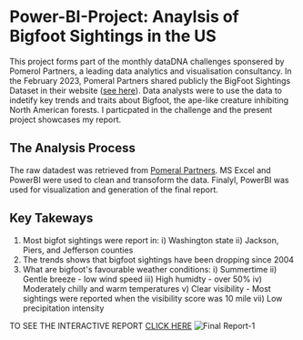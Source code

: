 # Power-BI-Project: Anaylsis of Bigfoot Sightings in the US

This project forms part of the monthly dataDNA challenges sponsered by Pomerol Partners, a leading data analytics and visualisation consultancy. In the February 2023, Pomeral Partners shared publicly the BigFoot Sightings Dataset in their website ([see here](https://pomerolpartners.com/dataset_challenge/february-2023/)). Data analysts were to use the data to indetify key trends and traits about Bigfoot, the ape-like creature inhibiting North American forests. I particpated in the challenge and the present project showcases my report. 

## The Analysis Process

The raw datadest was retrieved from [Pomeral Partners](https://pomerolpartners.com/dataset_challenge/february-2023/). MS Excel and PowerBI were used to clean and transoform the data. Finalyl, PowerBI was used for visualization and generation of the final report.

## Key Takeways
1. Most bigfot sightings were report in: 
        i) Washington state
        ii) Jackson, Piers, and Jefferson counties
2. The trends shows that bigfoot sightings have been dropping since 2004
3. What are bigfoot's favourable weather conditions:
        i) Summertime
        ii) Gentle breeze - low wind speed
        iii) High humidty - over 50%
        iv) Moderately chilly and warm temperatures
        v) Clear visibility - Most sightings were reported when the visibility score was 10 mile
        vii) Low precipitation intensity
 
TO SEE THE INTERACTIVE REPORT [CLICK HERE](https://www.novypro.com/project/solanalyst)
![Final Report-1](https://user-images.githubusercontent.com/118732615/218993765-fc563df2-61f9-4ec8-879a-7dcccf9f32e5.png)




